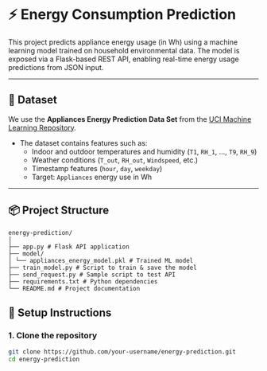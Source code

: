 # ⚡ Energy Consumption Prediction

This project predicts appliance energy usage (in Wh) using a machine learning model trained on household environmental data. The model is exposed via a Flask-based REST API, enabling real-time energy usage predictions from JSON input.

---

## 📁 Dataset

We use the **Appliances Energy Prediction Data Set** from the [UCI Machine Learning Repository](https://archive.ics.uci.edu/ml/datasets/Appliances+energy+prediction).

- The dataset contains features such as:
  - Indoor and outdoor temperatures and humidity (`T1`, `RH_1`, …, `T9`, `RH_9`)
  - Weather conditions (`T_out`, `RH_out`, `Windspeed`, etc.)
  - Timestamp features (`hour`, `day`, `weekday`)
  - Target: `Appliances` energy use in Wh

---

## 📦 Project Structure
```
energy-prediction/
│
├── app.py # Flask API application
├── model/
│ └── appliances_energy_model.pkl # Trained ML model
├── train_model.py # Script to train & save the model
├── send_request.py # Sample script to test API
├── requirements.txt # Python dependencies
└── README.md # Project documentation

```
## 🚀 Setup Instructions

### 1. Clone the repository

```bash
git clone https://github.com/your-username/energy-prediction.git
cd energy-prediction
